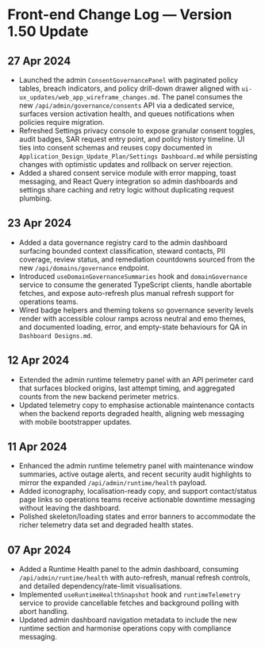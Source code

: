 # Front-end Change Log — Version 1.50 Update

## 27 Apr 2024
- Launched the admin `ConsentGovernancePanel` with paginated policy tables,
  breach indicators, and policy drill-down drawer aligned with
  `ui-ux_updates/web_app_wireframe_changes.md`. The panel consumes the new
  `/api/admin/governance/consents` API via a dedicated service, surfaces version
  activation health, and queues notifications when policies require migration.
- Refreshed Settings privacy console to expose granular consent toggles, audit
  badges, SAR request entry point, and policy history timeline. UI ties into
  consent schemas and reuses copy documented in
  `Application_Design_Update_Plan/Settings Dashboard.md` while persisting changes
  with optimistic updates and rollback on server rejection.
- Added a shared consent service module with error mapping, toast messaging, and
  React Query integration so admin dashboards and settings share caching and
  retry logic without duplicating request plumbing.

## 23 Apr 2024
- Added a data governance registry card to the admin dashboard surfacing bounded
  context classification, steward contacts, PII coverage, review status, and
  remediation countdowns sourced from the new `/api/domains/governance` endpoint.
- Introduced `useDomainGovernanceSummaries` hook and `domainGovernance` service to
  consume the generated TypeScript clients, handle abortable fetches, and expose
  auto-refresh plus manual refresh support for operations teams.
- Wired badge helpers and theming tokens so governance severity levels render with
  accessible colour ramps across neutral and emo themes, and documented loading,
  error, and empty-state behaviours for QA in `Dashboard Designs.md`.

## 12 Apr 2024
- Extended the admin runtime telemetry panel with an API perimeter card that surfaces blocked origins, last attempt timing, and
  aggregated counts from the new backend perimeter metrics.
- Updated telemetry copy to emphasise actionable maintenance contacts when the backend reports degraded health, aligning web
  messaging with mobile bootstrapper updates.

## 11 Apr 2024
- Enhanced the admin runtime telemetry panel with maintenance window summaries, active outage alerts, and recent security audit
  highlights to mirror the expanded `/api/admin/runtime/health` payload.
- Added iconography, localisation-ready copy, and support contact/status page links so operations teams receive actionable
  downtime messaging without leaving the dashboard.
- Polished skeleton/loading states and error banners to accommodate the richer telemetry data set and degraded health states.

## 07 Apr 2024
- Added a Runtime Health panel to the admin dashboard, consuming `/api/admin/runtime/health` with auto-refresh, manual refresh controls, and detailed dependency/rate-limit visualisations.
- Implemented `useRuntimeHealthSnapshot` hook and `runtimeTelemetry` service to provide cancellable fetches and background polling with abort handling.
- Updated admin dashboard navigation metadata to include the new runtime section and harmonise operations copy with compliance messaging.
